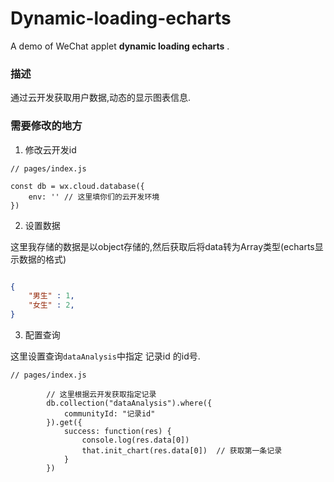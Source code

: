 # Dynamic-loading-echarts
A demo of WeChat applet **dynamic loading echarts** .

### 描述

通过云开发获取用户数据,动态的显示图表信息.

### 需要修改的地方

1. 修改云开发id

```JS
// pages/index.js

const db = wx.cloud.database({
    env: '' // 这里填你们的云开发环境
})

```

2. 设置数据

这里我存储的数据是以object存储的,然后获取后将data转为Array类型(echarts显示数据的格式)

```json

{
	"男生" : 1,
	"女生" : 2,
}

```


3. 配置查询


这里设置查询`dataAnalysis`中指定 记录id 的id号.

```JS
// pages/index.js

        // 这里根据云开发获取指定记录
        db.collection("dataAnalysis").where({
            communityId: "记录id"
        }).get({
            success: function(res) {
                console.log(res.data[0])
                that.init_chart(res.data[0])  // 获取第一条记录
            }
        })
```
